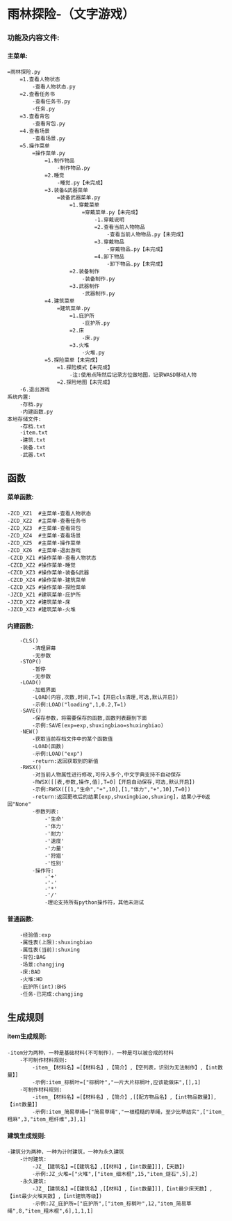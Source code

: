 # 雨林探险-（文字游戏）
### 功能及内容文件:
#### 主菜单:
	=雨林探险.py
		=1.查看人物状态
			-查看人物状态.py
		=2.查看任务书
			-查看任务书.py
			-任务.py
		=3.查看背包
			-查看背包.py
		=4.查看场景
			-查看场景.py
		=5.操作菜单
			=操作菜单.py
				=1.制作物品
					-制作物品.py
				=2.睡觉
					-睡觉.py【未完成】
				=3.装备&武器菜单
					=装备武器菜单.py
						=1.穿戴菜单
							=穿戴菜单.py【未完成】
								-1.穿戴说明
								=2.查看当前人物物品
									-查看当前人物物品.py【未完成】
								=3.穿戴物品
									-穿戴物品.py【未完成】
								=4.卸下物品
									-卸下物品.py【未完成】
						=2.装备制作
							-装备制作.py
						=3.武器制作
							-武器制作.py
				=4.建筑菜单
					=建筑菜单.py
						=1.庇护所
							-庇护所.py
						=2.床
							-床.py
						=3.火堆
							-火堆.py
				=5.探险菜单【未完成】
					=1.探险模式【未完成】
						-注:使用点阵然后记录方位做地图，记录WASD移动人物
					=2.探险地图【未完成】
		-6.退出游戏
	系统内置:
		-存档.py
		-内建函数.py
	本地存储文件:
		-存档.txt
		-item.txt
		-建筑.txt
		-装备.txt
		-武器.txt
## 函数	
#### 菜单函数:
	-ZCD_XZ1  #主菜单-查看人物状态
	-ZCD_XZ2  #主菜单-查看任务书
	-ZCD_XZ3  #主菜单-查看背包
	-ZCD_XZ4  #主菜单-查看场景
	-ZCD_XZ5  #主菜单-操作菜单
	-ZCD_XZ6  #主菜单-退出游戏
	-CZCD_XZ1 #操作菜单-查看人物状态
	-CZCD_XZ2 #操作菜单-睡觉
	-CZCD_XZ3 #操作菜单-装备&武器
	-CZCD_XZ4 #操作菜单-建筑菜单
	-CZCD_XZ5 #操作菜单-探险菜单
	-JZCD_XZ1 #建筑菜单-庇护所
	-JZCD_XZ2 #建筑菜单-床
	-JZCD_XZ3 #建筑菜单-火堆
	
#### 内建函数:
	    -CLS() 
		    -清理屏幕
			-无参数
	    -STOP()
		    -暂停
			-无参数
		-LOAD()
			-加载界面
			-LOAD(内容,次数,时间,T=1【开启cls清理,可选,默认开启】)
			-示例:LOAD("loading",1,0.2,T=1)
		-SAVE()
			-保存参数，将需要保存的函数,函数列表翻到下面
			-示例:SAVE(exp=exp,shuxingbiao=shuxingbiao)
		-NEW()
			-获取当前存档文件中的某个函数值
			-LOAD(函数)
			-示例:LOAD("exp")
			-return:返回获取到的新值
		-RWSX()
			-对当前人物属性进行修改,可传入多个,中文字典支持不自动保存
			-RWSX([[表,参数,操作,值],T=0]【开启自动保存,可选,默认开启】)
			-示例:RWSX([[1,"生命","+",10],[1,"体力","+",10],T=0])
			-return:返回更改后的结果[exp,shuxingbiao,shuxing]，结果小于0返回"None"
			-参数列表:
				-'生命'
				-'体力'
				-'耐力'
				-'速度'
				-'力量'
				-'狩猎'
				-'性别'
			-操作符:
				-'+'
				-'-'
				-'*'
				-'/'
				-理论支持所有python操作符，其他未测试

#### 普通函数:
		-经验值:exp
		-属性表(上限):shuxingbiao
		-属性表(当前):shuxing
		-背包:BAG
		-场景:changjing
		-床:BAD
		-火堆:HD
		-庇护所(int):BHS
		-任务-已完成:changjing
## 生成规则
#### item生成规则:
	-item分为两种，一种是基础材料(不可制作)，一种是可以被合成的材料
		-不可制作材料规则:
			-item_【材料名】=[【材料名】,【简介】,【空列表，识别为无法制作】,【int数量】]
			-示例:item_棕榈叶=["棕榈叶","一片大片棕榈叶,应该能做床",[],1]
		-可制作材料规则:
			-item_【材料名】=[【材料名】,【简介】,[【配方物品名】,【int物品数量】],【int数量】]
			-示例:item_简易草绳=["简易草绳","一根粗糙的草绳，至少比草结实",["item_粗麻",3,"item_粗纤维",3],1]
			
#### 建筑生成规则:
	-建筑分为两种，一种为计时建筑，一种为永久建筑
		-计时建筑:
			-JZ_【建筑名】=[【建筑名】,[【材料】,【int数量】]],【天数】)
			-示例:JZ_火堆=["火堆",["item_细木棍",15,"item_燧石",5],2]
		-永久建筑:
			-JZ_【建筑名】=[【建筑名】,[【材料】,【int数量】]],【int最少床天数】,【int最少火堆天数】,【int建筑等级】)
			-示例:JZ_庇护所=["庇护所",["item_棕榈叶",12,"item_简易草绳",8,"item_粗木棍",6],1,1,1]

